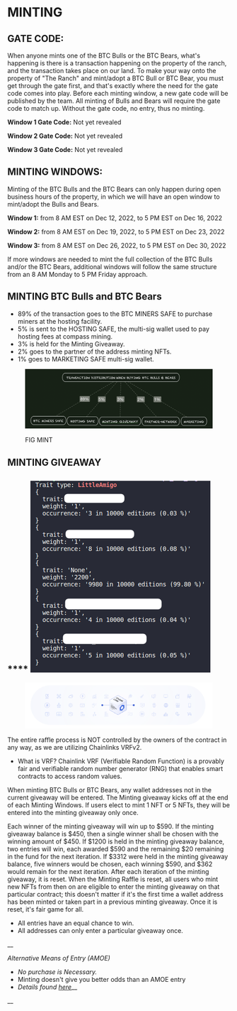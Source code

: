 # MINTING

## GATE CODE:&#x20;

When anyone mints one of the BTC Bulls or the BTC Bears, what's happening is there is a transaction happening on the property of the ranch, and the transaction takes place on our land. To make your way onto the property of "The Ranch" and mint/adopt a BTC Bull or BTC Bear, you must get through the gate first, and that's exactly where the need for the gate code comes into play. Before each minting window, a new gate code will be published by the team. All minting of Bulls and Bears will require the gate code to match up. Without the gate code, no entry, thus no minting.&#x20;

**Window 1 Gate Code:** Not yet revealed

**Window 2 Gate Code:** Not yet revealed

**Window 3 Gate Code:** Not yet revealed



## **MINTING WINDOWS:**

Minting of the BTC Bulls and the BTC Bears can only happen during open business hours of the property, in which we will have an open window to mint/adopt the Bulls and Bears.&#x20;

**Window 1:** from 8 AM EST on Dec 12, 2022, to 5 PM EST on Dec 16, 2022

**Window 2:** from 8 AM EST on Dec 19, 2022, to 5 PM EST on Dec 23, 2022

**Window 3:** from 8 AM EST on Dec 26, 2022, to 5 PM EST on Dec 30, 2022

If more windows are needed to mint the full collection of the BTC Bulls and/or the BTC Bears, additional windows will follow the same structure from an 8 AM Monday to 5 PM Friday approach.&#x20;



## MINTING BTC Bulls and BTC Bears

* 89% of the transaction goes to the BTC MINERS SAFE to purchase miners at the hosting facility.&#x20;
* 5% is sent to the HOSTING SAFE, the multi-sig wallet used to pay hosting fees at compass mining.&#x20;
* 3% is held for the Minting Giveaway.
* 2% goes to the partner of the address minting NFTs.
* 1% goes to MARKETING SAFE multi-sig wallet.&#x20;

<figure><img src="../../../.gitbook/assets/image (2).png" alt=""><figcaption><p>FIG MINT</p></figcaption></figure>

## **MINTING GIVEAWAY**

## &#x20;**** ![](<../../../.gitbook/assets/image (4).png>)&#x20;

<figure><img src="../../../.gitbook/assets/image (1) (7).png" alt=""><figcaption></figcaption></figure>



The entire raffle process is NOT controlled by the owners of the contract in any way, as we are utilizing Chainlinks VRFv2.&#x20;

* What is VRF?  Chainlink VRF (Verifiable Random Function) is a provably fair and verifiable random number generator (RNG) that enables smart contracts to access random values.

When minting BTC Bulls or BTC Bears, any wallet addresses not in the current giveaway will be entered. The Minting giveaway kicks off at the end of each Minting Windows. If users elect to mint 1 NFT or 5 NFTs, they will be entered into the minting giveaway only once.&#x20;

Each winner of the minting giveaway will win up to $590. If the minting giveaway balance is $450, then a single winner shall be chosen with the winning amount of $450. If $1200 is held in the minting giveaway balance, two entries will win, each awarded $590 and the remaining $20 remaining in the fund for the next iteration. If $3312 were held in the minting giveaway balance, five winners would be chosen, each winning $590, and $362 would remain for the next iteration.  After each iteration of the minting giveaway, it is reset. When the Minting Raffle is reset, all users who mint new NFTs from then on are eligible to enter the minting giveaway on that particular contract; this doesn't matter if it's the first time a wallet address has been minted or taken part in a previous minting giveaway. Once it is reset, it's fair game for all.

* All entries have an equal chance to win.
* All addresses can only enter a particular giveaway once.&#x20;

__

_Alternative Means of Entry (AMOE)_

* _No purchase is Necessary._&#x20;
* Minting doesn't give you better odds than an AMOE entry
* _Details found_ [_here_](../../../legal/contest-rules/)__

__

&#x20;
